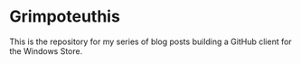 Grimpoteuthis
=============

This is the repository for my series of blog posts building a GitHub client for the Windows Store.
